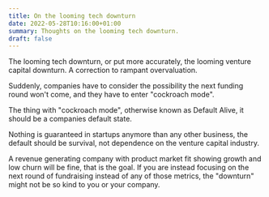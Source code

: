 ```yaml
---
title: On the looming tech downturn
date: 2022-05-28T10:16:00+01:00
summary: Thoughts on the looming tech downturn.
draft: false
---
```


The looming tech downturn, or put more accurately, the looming venture capital downturn. A correction to rampant overvaluation.

Suddenly, companies have to consider the possibility the next funding round won't come, and they have to enter "cockroach mode".

The thing with "cockroach mode", otherwise known as Default Alive, it should be a companies default state.

Nothing is guaranteed in startups anymore than any other business, the default should be survival, not dependence on the venture capital industry.

A revenue generating company with product market fit showing growth and low churn will be fine, that is the goal. If you are instead focusing on the next round of fundraising instead of any of those metrics, the "downturn" might not be so kind to you or your company.
